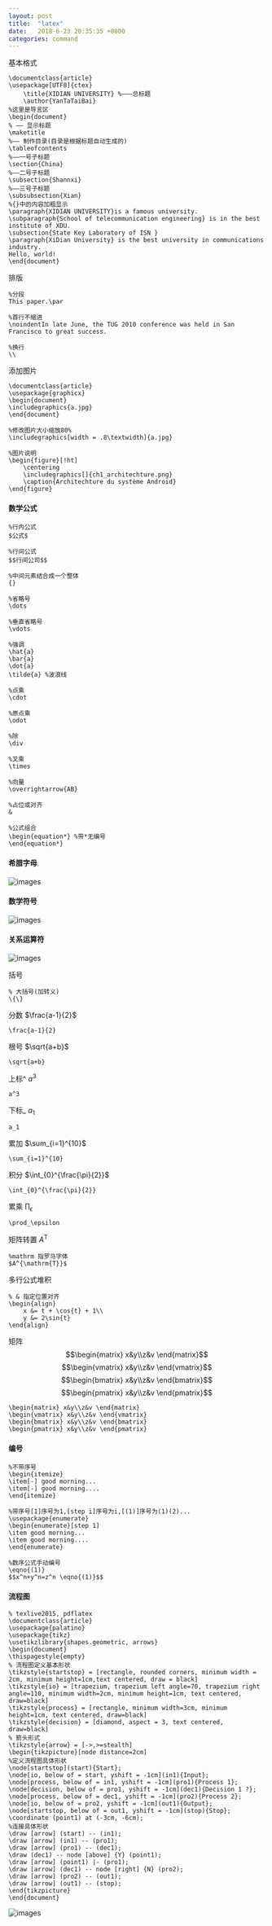 ```yaml
---
layout: post
title:  "latex"
date:   2018-6-23 20:35:35 +0800
categories: command
---
```

<head>
    <script src="https://cdn.mathjax.org/mathjax/latest/MathJax.js?config=TeX-AMS-MML_HTMLorMML" type="text/javascript"></script>
    <script type="text/x-mathjax-config">
        MathJax.Hub.Config({
            tex2jax: {
            skipTags: ['script', 'noscript', 'style', 'textarea', 'pre'],
            inlineMath: [['$','$']]
            }
        });
    </script>
</head>

基本格式
```
\documentclass{article}
\usepackage[UTF8]{ctex}
    \title{XIDIAN UNIVERSITY} %———总标题
    \author{YanTaTaiBai}
%这里是导言区
\begin{document}
% —— 显示标题
\maketitle
%—— 制作目录(目录是根据标题自动生成的)
\tableofcontents
%——一号子标题
\section{China}
%——二号子标题
\subsection{Shannxi}
%——三号子标题
\subsubsection{Xian}
%{}中的内容加粗显示
\paragraph{XIDIAN UNIVERSITY}is a famous university.
\subparagraph{School of telecommunication engineering} is in the best institute of XDU.
\subsection{State Key Laboratory of ISN }
\paragraph{XiDian University} is the best university in communications industry. 
Hello, world!
\end{document}
```


排版
```
%分段
This paper.\par

%首行不缩进
\noindentIn late June, the TUG 2010 conference was held in San Francisco to great success. 

%换行
\\
```

添加图片
```
\documentclass{article}
\usepackage{graphicx}
\begin{document}
\includegraphics{a.jpg}
\end{document}

%修改图片大小缩放80%
\includegraphics[width = .8\textwidth]{a.jpg}

%图片说明
\begin{figure}[!ht]
	\centering
	\includegraphics[]{ch1_architechture.png}
	\caption{Architechture du système Android}
\end{figure}
```

#### 数学公式
```
%行内公式
$公式$

%行间公式
$$行间公司$$

%中间元素结合成一个整体
{}

%省略号
\dots

%垂直省略号
\vdots

%强调
\hat{a}
\bar{a}
\dot{a}
\tilde{a} %波浪线

%点乘
\cdot

%原点乘
\odot

%除
\div

%叉乘
\times

%向量
\overrightarrow{AB}

%占位或对齐
&

%公式组合
\begin{equation*} %带*无编号
\end{equation*}
```

#### 希腊字母

![images](/source/Greek-alphabet.png)

#### 数学符号

![images](/source/operation.png)

#### 关系运算符

![images](/source/Relational_operation.png)

括号
```
% 大括号(加转义)
\{\}
```

分数
$\frac{a-1}{2}$
``` 
\frac{a-1}{2}
```

根号
$\sqrt{a+b}$
```
\sqrt{a+b}
```

上标^
$a^3$
```
a^3 
```

下标_
$a_1$
```
a_1
```

累加
$\sum_{i=1}^{10}$
```
\sum_{i=1}^{10}
```

积分
$\int_{0}^{\frac{\pi}{2}}$
```
\int_{0}^{\frac{\pi}{2}}
```

累乘
$\prod_\epsilon$
```
\prod_\epsilon
```

矩阵转置
$A^{\mathrm{T}}$
```
%mathrm 指罗马字体
$A^{\mathrm{T}}$
```

多行公式堆积
```
% & 指定位置对齐
\begin{align}
	x &= t + \cos{t} + 1\\
	y &= 2\sin{t}
\end{align}
```

矩阵
$$\begin{matrix} x&y\\z&v \end{matrix}$$
$$\begin{vmatrix} x&y\\z&v \end{vmatrix}$$
$$\begin{bmatrix} x&y\\z&v \end{bmatrix}$$
$$\begin{pmatrix} x&y\\z&v \end{pmatrix}$$
```
\begin{matrix} x&y\\z&v \end{matrix}
\begin{vmatrix} x&y\\z&v \end{vmatrix}
\begin{bmatrix} x&y\\z&v \end{bmatrix}
\begin{pmatrix} x&y\\z&v \end{pmatrix}
```

#### 编号
```
%不带序号
\begin{itemize}
\item[-] good morning...
\item[-] good morning....
\end{itemize}

%带序号[1]序号为1,[step i]序号为i,[(1)]序号为(1)(2)...
\usepackage{enumerate}
\begin{enumerate}[step 1]
\item good morning...
\item good morning....
\end{enumerate}

%数序公式手动编号
\eqno{(1)}
$$x^n+y^n=z^n \eqno{(1)}$$
```

#### 流程图
```
% texlive2015, pdflatex
\documentclass{article}
\usepackage{palatino}
\usepackage{tikz}
\usetikzlibrary{shapes.geometric, arrows}
\begin{document}
\thispagestyle{empty}
% 流程图定义基本形状
\tikzstyle{startstop} = [rectangle, rounded corners, minimum width = 2cm, minimum height=1cm,text centered, draw = black]
\tikzstyle{io} = [trapezium, trapezium left angle=70, trapezium right angle=110, minimum width=2cm, minimum height=1cm, text centered, draw=black]
\tikzstyle{process} = [rectangle, minimum width=3cm, minimum height=1cm, text centered, draw=black]
\tikzstyle{decision} = [diamond, aspect = 3, text centered, draw=black]
% 箭头形式
\tikzstyle{arrow} = [->,>=stealth]
\begin{tikzpicture}[node distance=2cm]
%定义流程图具体形状
\node[startstop](start){Start};
\node[io, below of = start, yshift = -1cm](in1){Input};
\node[process, below of = in1, yshift = -1cm](pro1){Process 1};
\node[decision, below of = pro1, yshift = -1cm](dec1){Decision 1 ?};
\node[process, below of = dec1, yshift = -1cm](pro2){Process 2};
\node[io, below of = pro2, yshift = -1cm](out1){Output};
\node[startstop, below of = out1, yshift = -1cm](stop){Stop};
\coordinate (point1) at (-3cm, -6cm);
%连接具体形状
\draw [arrow] (start) -- (in1);
\draw [arrow] (in1) -- (pro1);
\draw [arrow] (pro1) -- (dec1);
\draw (dec1) -- node [above] {Y} (point1);
\draw [arrow] (point1) |- (pro1);
\draw [arrow] (dec1) -- node [right] {N} (pro2);
\draw [arrow] (pro2) -- (out1);
\draw [arrow] (out1) -- (stop);
\end{tikzpicture}
\end{document}
```

![images](/source/latex.png)
